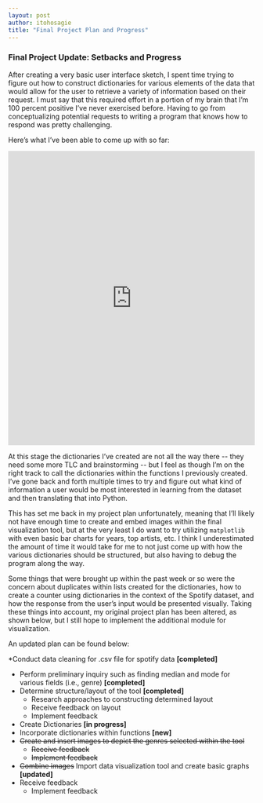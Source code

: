 ```yaml
---
layout: post
author: itohosagie
title: "Final Project Plan and Progress"
---
```


### Final Project Update: Setbacks and Progress

After creating a very basic user interface sketch, I spent time trying to figure out how to construct dictionaries for various elements of the data that would allow for the user to retrieve a variety of information based on their request. I must say that this required effort in a portion of my brain that I’m 100 percent positive I’ve never exercised before. Having to go from conceptualizing potential requests to writing a program that knows how to respond was pretty challenging. 

Here’s what I’ve been able to come up with so far:
<iframe src="https://trinket.io/embed/python/3ea31e5856" width="100%" height="600" frameborder="0" marginwidth="0" marginheight="0" allowfullscreen></iframe>


At this stage the dictionaries I’ve created are not all the way there -- they need some more TLC and brainstorming -- but I feel as though I’m on the right track to call the dictionaries within the functions I previously created. I’ve gone back and forth multiple times to try and figure out what kind of information a user would be most interested in learning from the dataset and then translating that into Python. 

This has set me back in my project plan unfortunately, meaning that I’ll likely not have enough time to create and embed images within the final visualization tool, but at the very least I do want to try utilizing `matplotlib` with even basic bar charts for years, top artists, etc.  I think I underestimated the amount of time it would take for me to not just come up with how the various dictionaries should be structured, but also having to debug the program along the way.

Some things that were brought up within the past week or so were the concern about duplicates within lists created for the dictionaries, how to create a counter using dictionaries in the context of the Spotify dataset, and how the response from the user’s input would be presented visually. Taking these things into account, my original project plan has been altered, as shown below, but I still hope to implement the additional module for visualization.

An updated plan can be found below:

*Conduct data cleaning for .csv file for spotify data  **[completed]**
* Perform preliminary inquiry such as finding median and mode for various fields (i.e., genre) **[completed]**
* Determine structure/layout of the tool **[completed]**
	* Research approaches to constructing determined layout
	* Receive feedback on layout
	* Implement feedback
* Create Dictionaries **[in progress]**
* Incorporate dictionaries within functions **[new]**
* ~~Create and insert images to depict the genres selected within the tool~~
	* ~~Receive feedback~~
	* ~~Implement feedback~~
* ~~Combine images~~ Import data visualization tool and create basic graphs **[updated]**
* Receive feedback
	* Implement feedback

